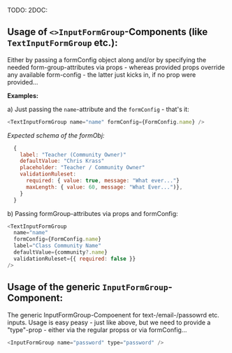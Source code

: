 TODO: 2DOC:

## Usage of `<>InputFormGroup`-Components (like `TextInputFormGroup` etc.):

Either by passing a formConfig object along and/or by specifying the needed form-group-attributes via props - whereas provided props override any available form-config - the latter just kicks in, if no prop were provided...

**Examples:**

a) Just passing the `name`-attribute and the `formConfig` - that's it:

```js
<TextInputFormGroup name="name" formConfig={FormConfig.name} />
```

_Expected schema of the formObj:_

```js
  {
    label: "Teacher (Community Owner)"
    defaultValue: "Chris Krass"
    placeholder: "Teacher / Community Owner"
    validationRuleset:
      required: { value: true, message: "What ever..."}
      maxLength: { value: 60, message: "What Ever...")},
    }
  }
```

b) Passing formGroup-attributes via props and formConfig:

```js
<TextInputFormGroup
  name="name"
  formConfig={FormConfig.name}
  label="Class Community Name"
  defaultValue={community?.name}
  validationRuleset={{ required: false }}
/>
```

## Usage of the generic `InputFormGroup`-Component:

The generic InputFormGroup-Compoenent for text-/email-/passowrd etc. inputs.
Usage is easy peasy - just like above, but we need to provide a "type"-prop - either via the regular propss or via formConfig...

```js
<InputFormGroup name="password" type="password" />
```
